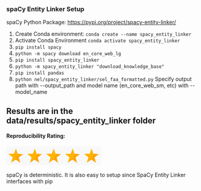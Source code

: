 ### spaCy Entity Linker Setup
spaCy Python Package: https://pypi.org/project/spacy-entity-linker/

1. Create Conda environment: `conda create --name spacy_entity_linker`
2. Activate Conda Environment `conda activate spacy_entity_linker`
3. `pip install spacy`
4. `python -m spacy download en_core_web_lg`
5. `pip install spacy_entity_linker`
6. `python -m spacy_entity_linker "download_knowledge_base"`
7. `pip install pandas`
8. `python nel/spacy_entity_linker/sel_faa_formatted.py` Specify output path with --output_path and model name (en_core_web_sm, etc) with --model_name

Results are in the data/results/spacy_entity_linker folder
----------------------------

#### Reproducibility Rating:

<img src="../../star_clip.jpg" alt="Star" width="50" height="50"><img src="../../star_clip.jpg" alt="Star" width="50" height="50"><img src="../../star_clip.jpg" alt="Star" width="50" height="50"><img src="../../star_clip.jpg" alt="Star" width="50" height="50"><img src="../../star_clip.jpg" alt="Star" width="50" height="50">

spaCy is deterministic.
It is also easy to setup since SpaCy Entity Linker interfaces with pip 
